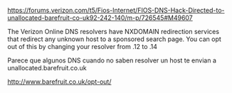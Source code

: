 https://forums.verizon.com/t5/Fios-Internet/FIOS-DNS-Hack-Directed-to-unallocated-barefruit-co-uk92-242-140/m-p/726545#M49607

The Verizon Online DNS resolvers have NXDOMAIN redirection services that redirect any unknown host to a sponsored search page.  You can opt out of this by changing your resolver from .12 to .14

Parece que algunos DNS cuando no saben resolver un host te envian a
unallocated.barefruit.co.uk

http://www.barefruit.co.uk/opt-out/
